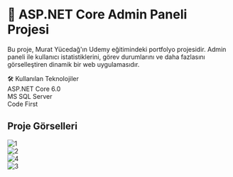 # 🚀 ASP.NET Core Admin Paneli Projesi
Bu proje, Murat Yücedağ'ın Udemy eğitimindeki portfolyo projesidir. Admin paneli ile kullanıcı istatistiklerini, görev durumlarını ve daha fazlasını görselleştiren dinamik bir web uygulamasıdır.

🛠️ Kullanılan Teknolojiler <br>
ASP.NET Core 6.0 <br>
MS SQL Server <br>
Code First <br>

## Proje Görselleri
![1](https://github.com/user-attachments/assets/ecfb779c-05fd-4a94-8a88-4a671970944b) 
<br>
![2](https://github.com/user-attachments/assets/da7c0c5a-3616-40c6-bc63-e06b60f7d680)
<br>
![4](https://github.com/user-attachments/assets/5e135fd3-f9e0-40d8-9a37-723ed719d38f)
<br>
![3](https://github.com/user-attachments/assets/48c0f06d-531c-41d0-8d76-d28a5cf8e6bf)
